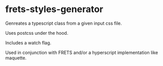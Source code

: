 # frets-styles-generator

Genreates a typescript class from a given input css file. 

Uses postcss under the hood.

Includes a watch flag.

Used in conjunction with FRETS and/or a hyperscript implementation like maquette.

